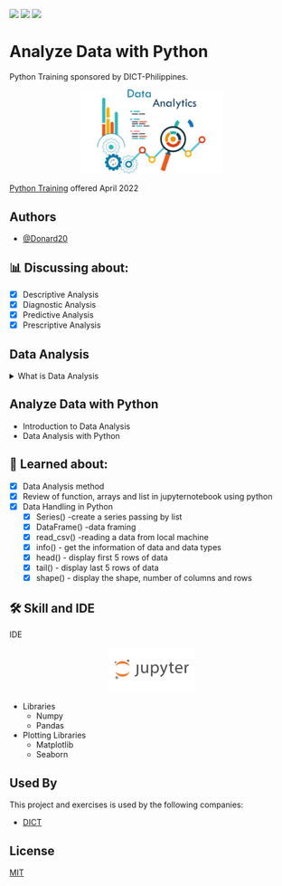 <a href="https://github.com/Donard20" target="_blank"><img src="https://img.shields.io/badge/View-My%20Profile-informational?style=for-the-badge&logo=github"></a>   <a href="https://github.com/Donard20?tab=repositories" target="_blank"><img src="https://img.shields.io/badge/View-My%20Repositories-yellow?style=for-the-badge&logo=github"></a>   <a href="https://www.linkedin.com/in/engrnard/" target="_blank"><img src="https://img.shields.io/badge/View-LinkedIn-green?style=social&logo=linkedin"></a>
# Analyze Data with Python

Python Training sponsored by DICT-Philippines. 
<p align="center">
<img src="https://github.com/Donard20/Analyze-Data-with-Python-DICT/blob/main/IMG/DA%20img.png" width=50% height=50%>

[Python Training](https://www.noypigeeks.com/government/dict-python-programming-courses/) offered April 2022


## Authors

- [@Donard20](https://github.com/Donard20)

## 📊 Discussing about:
- [x] Descriptive Analysis
- [x] Diagnostic Analysis
- [x] Predictive Analysis
- [x] Prescriptive Analysis

## Data Analysis
   <details>
  <summary>
  What is Data Analysis
  </summary>
  <p align="center">
  <img src="https://github.com/Donard20/Analyze-Data-with-Python-DICT/blob/main/IMG/Data%20Analysis/1.png" width=80% height=80%>
   <img src="https://github.com/Donard20/Analyze-Data-with-Python-DICT/blob/main/IMG/Data%20Analysis/2.png" width=80% height=80%>


  </details>

## Analyze Data with Python

 - Introduction to Data Analysis
 - Data Analysis with Python
<!--  - Statistics in the Real World -->
 
## 📙 Learned about:

- [x] Data Analysis method
- [x] Review of function, arrays and list in jupyternotebook using python
- [x] Data Handling in Python 
   - [x] Series() -create a series passing by list
   - [x] DataFrame() -data framing 
   - [x] read_csv() -reading a data from local machine
   - [x] info() - get the information of data and data types
   - [x] head() - display first 5 rows of data
   - [x] tail() - display last 5 rows of data
   - [x] shape() - display the shape, number of columns and rows
<!-- - [x] Filter the dataset using *isin method* and sort using *sort values method*
- [x] Plot datasets with *Matplotlib* -->

## 🛠 Skill and IDE

IDE
<p align="center">
<img src="https://github.com/Donard20/learn-basic-statistics-python-DICT/blob/main/IMG/jupyter-logo-main-960x504.png" width=30% height=30%>
 
- Libraries
  - Numpy
  - Pandas
- Plotting Libraries
  - Matplotlib
  - Seaborn

## Used By

This project and exercises is used by the following companies:

- [DICT](https://dict.gov.ph/)



## License

[MIT](https://choosealicense.com/licenses/mit/)

